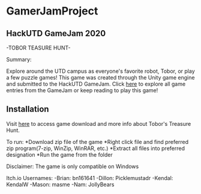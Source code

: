 # GamerJamProject
HackUTD GameJam 2020
-

-TOBOR TEASURE HUNT-

Summary:

Explore around the UTD campus as everyone's favorite robot, Tobor, or play a few puzzle games! This game was created through the Unity game engine and submitted to the HackUTD GameJam. Click [here](https://itch.io/jam/hackutd-game-jam/entries) to explore all game entries from the GameJam or keep reading to play this game!

## Installation
Visit [here](https://itch.io/jam/hackutd-game-jam/rate/805610) to access game download and more info about Tobor's Treasure Hunt.

To run:
*Download zip file of the game
*Right click file and find preferred zip program(7-zip, WinZip, WinRAR, etc.)
*Extract all files into preferred designation
*Run the game from the folder

Disclaimer: The game is only compatible on Windows





Itch.io Usernames:
-Brian: bn161641
-Dillon: Picklemustadr
-Kendal: KendalW
-Mason: masme
-Nam: JollyBears

